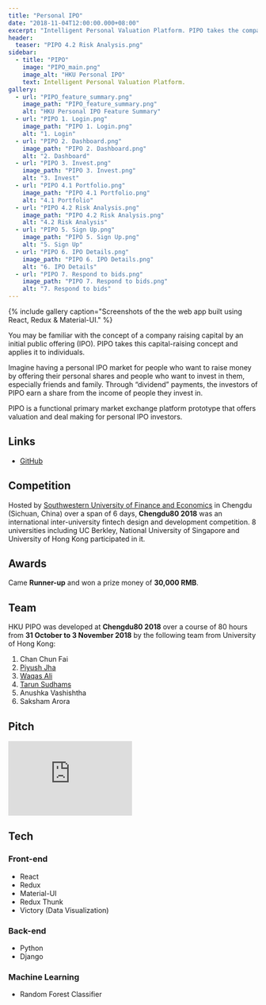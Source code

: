 ```yaml
---
title: "Personal IPO"
date: "2018-11-04T12:00:00.000+08:00"
excerpt: "Intelligent Personal Valuation Platform. PIPO takes the company capital-raising concept and applies it to individuals."
header:
  teaser: "PIPO 4.2 Risk Analysis.png"
sidebar:
  - title: "PIPO"
    image: "PIPO_main.png"
    image_alt: "HKU Personal IPO"
    text: Intelligent Personal Valuation Platform.
gallery:
  - url: "PIPO_feature_summary.png"
    image_path: "PIPO_feature_summary.png"
    alt: "HKU Personal IPO Feature Summary"
  - url: "PIPO 1. Login.png"
    image_path: "PIPO 1. Login.png"
    alt: "1. Login"
  - url: "PIPO 2. Dashboard.png"
    image_path: "PIPO 2. Dashboard.png"
    alt: "2. Dashboard"
  - url: "PIPO 3. Invest.png"
    image_path: "PIPO 3. Invest.png"
    alt: "3. Invest"
  - url: "PIPO 4.1 Portfolio.png"
    image_path: "PIPO 4.1 Portfolio.png"
    alt: "4.1 Portfolio"
  - url: "PIPO 4.2 Risk Analysis.png"
    image_path: "PIPO 4.2 Risk Analysis.png"
    alt: "4.2 Risk Analysis"
  - url: "PIPO 5. Sign Up.png"
    image_path: "PIPO 5. Sign Up.png"
    alt: "5. Sign Up"
  - url: "PIPO 6. IPO Details.png"
    image_path: "PIPO 6. IPO Details.png"
    alt: "6. IPO Details"
  - url: "PIPO 7. Respond to bids.png"
    image_path: "PIPO 7. Respond to bids.png"
    alt: "7. Respond to bids"
---
```


{% include gallery caption="Screenshots of the the web app built using React, Redux & Material-UI." %}

You may be familiar with the concept of a company raising capital by an initial public offering (IPO). PIPO takes this capital-raising concept and applies it to individuals.

Imagine having a personal IPO market for people who want to raise money by offering their personal shares and people who want to invest in them, especially friends and family. Through “dividend” payments, the investors of PIPO earn a share from the income of people they invest in.

PIPO is a functional primary market exchange platform prototype that offers valuation and deal making for personal IPO investors.

## Links

- [GitHub](https://github.com/WaqasAliAbbasi/Chengdu80-HKU)

## Competition

Hosted by [Southwestern University of Finance and Economics](https://e.swufe.edu.cn/) in Chengdu (Sichuan, China) over a span of 6 days, **Chengdu80 2018** was an international inter-university fintech design and development competition. 8 universities including UC Berkley, National University of Singapore and University of Hong Kong participated in it.

## Awards

Came **Runner-up** and won a prize money of **30,000 RMB**.

## Team

HKU PIPO was developed at **Chengdu80 2018** over a course of 80 hours from **31 October to 3 November 2018** by the following team from University of Hong Kong:

1.  Chan Chun Fai
2.  [Piyush Jha](https://www.linkedin.com/in/piyush-jha/)
3.  [Waqas Ali](https://waqasaliabbasi.com/)
4.  [Tarun Sudhams](https://www.linkedin.com/in/tarun-sudhams-560a6815a/)
5.  Anushka Vashishtha
6.  Saksham Arora

## Pitch

<embed src="https://drive.google.com/viewerng/
viewer?embedded=true&url=https://github.com/WaqasAliAbbasi/Chengdu80-HKU/raw/master/Chengdu%2080%20Final%20Pitch.pdf" width="250">

## Tech

### Front-end

- React
- Redux
- Material-UI
- Redux Thunk
- Victory (Data Visualization)

### Back-end

- Python
- Django

### Machine Learning

- Random Forest Classifier
